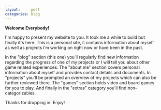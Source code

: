 ```yaml
---
layout:     post
categories: blog
---
```


**Welcome Everybody!**

I'm happy to present my website to you. It took me a while to build
but finally it's here. This is a personal site, it contains
information about myself as well as projects i'm working on right
now or have been in the past.

In the "blog" section (this one) you'll regularly find new
information regarding the progress of one of my projects or I will
tell you about other game related experiences.
The "about me" section covers personal information about myself
and provides contact details and documents.
In "projects" you'll be prompted an overview of my projects
which can also be further reviewed there.
The "games" section holds video and board games for you to play.
And finally in the "extras" category you'll find non-categorizables.

Thanks for dropping in. Enjoy!
